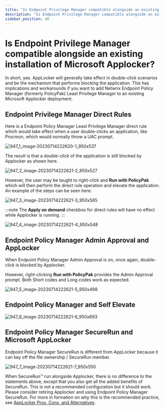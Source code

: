 ```yaml
---
title: "Is Endpoint Privilege Manager compatible alongside an existing installation of Microsoft Applocker?"
description: "Is Endpoint Privilege Manager compatible alongside an existing installation of Microsoft Applocker?"
sidebar_position: 40
---
```


# Is Endpoint Privilege Manager compatible alongside an existing installation of Microsoft Applocker?

In short, yes. AppLocker will generally take effect in double-click scenarios and be the mechanism
that performs blocking the application. This has implications and workarounds if you want to add
Netwrix Endpoint Policy Manager (formerly PolicyPak) Least Privilege Manager to an existing
Microsoft Applocker deployment.

## Endpoint Privilege Manager Direct Rules

Here is a Endpoint Policy Manager Least Privilege Manager direct rule which would take effect when a
user double-clicks an application, like Procmon, which would normally throw a UAC prompt.

![947_1_image-20230714222620-1_950x537](/images/endpointpolicymanager/integration/947_1_image-20230714222620-1_950x537.webp)

The result is that a double-click of the application is still blocked by Applocker as shown here.

![947_2_image-20230714222621-2_950x527](/images/endpointpolicymanager/integration/947_2_image-20230714222621-2_950x527.webp)

However, the user may be taught to right-click and **Run with PolicyPak** which will then perform
the direct rule operation and elevate the application. An example of the steps can be seen here.

![947_3_image-20230714222621-3_950x565](/images/endpointpolicymanager/integration/947_3_image-20230714222621-3_950x565.webp)

:::note
The **Apply on demand** checkbox for direct rules will have no effect while Applocker is
running.
:::


![947_4_image-20230714222621-4_950x548](/images/endpointpolicymanager/integration/947_4_image-20230714222621-4_950x548.webp)

## Endpoint Policy Manager Admin Approval and AppLocker

When Endpoint Policy Manager Admin Approval is on, once again, double-click is blocked by Applocker.

However, right-clicking **Run with PolicyPak** provides the Admin Approval prompt. Both Short codes
and Long codes work as expected.

![947_5_image-20230714222621-5_950x498](/images/endpointpolicymanager/integration/947_5_image-20230714222621-5_950x498.webp)

## Endpoint Policy Manager and Self Elevate

![947_6_image-20230714222621-6_950x693](/images/endpointpolicymanager/integration/947_6_image-20230714222621-6_950x693.webp)

## Endpoint Policy Manager SecureRun and Microsoft AppLocker

Endpoint Policy Manager SecureRun is different from AppLocker because it can key off the file
ownership / SecureRun member.

![947_7_image-20230714222621-7_950x550](/images/endpointpolicymanager/integration/947_7_image-20230714222621-7_950x550.webp)

When SecureRun™ run alongside Applocker, there is no difference to the statements above, except
that you also get all the added benefits of SecureRun. This is not a recommended configuration but
it should work. Please consider retiring Applocker and using Endpoint Policy Manager SecureRun. For
more in formation on why this is the recommended practice, see
[AppLocker Pros, Cons, and Alternatives](https://blog.netwrix.com/2021/12/02/applocker-pros-cons-and-alternatives/).
